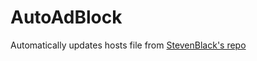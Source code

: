 # AutoAdBlock
Automatically updates hosts file from [StevenBlack's repo](https://github.com/StevenBlack/hosts)